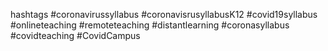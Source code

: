 hashtags
#coronavirussyllabus
#coronavisrusyllabusK12
#covid19syllabus
#onlineteaching
#remoteteaching
#distantlearning
#coronasyllabus
#covidteaching
#CovidCampus
